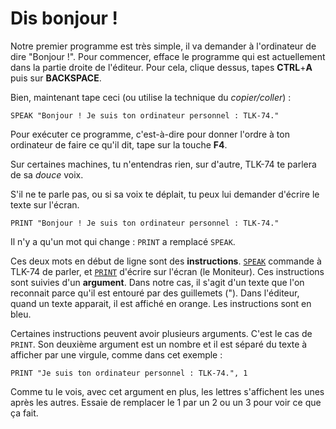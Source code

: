 # Dis bonjour !

Notre premier programme est très simple, il va demander à l'ordinateur de dire "Bonjour !".
Pour commencer, efface le programme qui est actuellement dans la partie droite de l'éditeur. Pour cela, clique dessus, tapes __CTRL__+__A__ puis sur __BACKSPACE__.

Bien, maintenant tape ceci (ou utilise la technique du _copier/coller_) :

```
SPEAK "Bonjour ! Je suis ton ordinateur personnel : TLK-74."
```

Pour exécuter ce programme, c'est-à-dire pour donner l'ordre à ton ordinateur de faire ce qu'il dit, tape sur la touche __F4__.

Sur certaines machines, tu n'entendras rien, sur d'autre, TLK-74 te parlera de sa _douce_ voix.

S'il ne te parle pas, ou si sa voix te déplait, tu peux lui demander d'écrire le texte sur l'écran.

```
PRINT "Bonjour ! Je suis ton ordinateur personnel : TLK-74."
```

Il n'y a qu'un mot qui change : `PRINT` a remplacé `SPEAK`.

Ces deux mots en début de ligne sont des __instructions__.
[`SPEAK`](ins.speak) commande à TLK-74 de parler, et [`PRINT`](ins.print) d'écrire sur l'écran (le Moniteur). Ces instructions sont suivies d'un __argument__. Dans notre cas, il s'agit d'un texte que l'on reconnait parce qu'il est entouré par des guillemets ("). Dans l'éditeur, quand un texte apparait, il est affiché en orange. Les instructions sont en bleu.

Certaines instructions peuvent avoir plusieurs arguments. C'est le cas de `PRINT`. Son deuxième argument est un nombre et il est séparé du texte à afficher par une virgule, comme dans cet exemple :

```
PRINT "Je suis ton ordinateur personnel : TLK-74.", 1
```

Comme tu le vois, avec cet argument en plus, les lettres s'affichent les unes après les autres. Essaie de remplacer le 1 par un 2 ou un 3 pour voir ce que ça fait.


